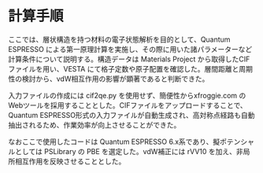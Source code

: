 # 計算手順

ここでは、層状構造を持つ材料の電子状態解析を目的として、Quantum ESPRESSO による第一原理計算を実施し、その際に用いた諸パラメーターなど計算条件について説明する。構造データは Materials Project から取得したCIFファイルを用い、VESTA にて格子定数や原子配置を確認した。層間距離と周期性の検討から、vdW相互作用の影響が顕著であると判断できた。

入力ファイルの作成には cif2qe.py を使用せず、簡便性からxfroggie.com のWebツールを採用することとした。CIFファイルをアップロードすることで、Quantum ESPRESSO形式の入力ファイルが自動生成され、高対称点経路も自動抽出されるため、作業効率が向上させることができた。

なおここで使用したコードは Quantum ESPRESSO 6.x系であり、擬ポテンシャルとしては PSLibrary の PBE を選定した。vdW補正には rVV10 を加え、非局所相互作用を反映させることとした。
